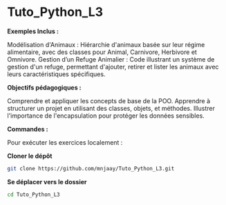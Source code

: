 ﻿# Tuto_Python_L3
**Exemples Inclus :**

Modélisation d'Animaux : Hiérarchie d'animaux basée sur leur régime alimentaire, avec des classes pour Animal, Carnivore, Herbivore et Omnivore.
Gestion d’un Refuge Animalier : Code illustrant un système de gestion d'un refuge, permettant d'ajouter, retirer et lister les animaux avec leurs caractéristiques spécifiques.

**Objectifs pédagogiques :**

Comprendre et appliquer les concepts de base de la POO.
Apprendre à structurer un projet en utilisant des classes, objets, et méthodes.
Illustrer l'importance de l'encapsulation pour protéger les données sensibles.

**Commandes :**

Pour exécuter les exercices localement :

**Cloner le dépôt**
```bash 
git clone https://github.com/mnjaay/Tuto_Python_L3.git
```

**Se déplacer vers le dossier**

```bash
cd Tuto_Python_L3
```


